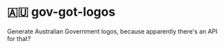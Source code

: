 # 🇦🇺 gov-got-logos
Generate Australian Government logos, because apparently there's an API for that?
